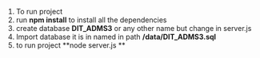 1. To run project
2. run **npm install** to install all the dependencies
3. create database **DIT_ADMS3** or any other name but change in server.js
4. Import database it is in named in path **/data/DIT_ADMS3.sql**
5. to run project **node server.js **
